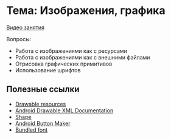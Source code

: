 # Тема: Изображения, графика

[Видео занятия](https://youtu.be/hBzUcOn56WE)

Вопросы:

* 	Работа с изображениями как с ресурсами
*	Работа с изображениями как с внешними файлами
*	Отрисовка графических примитивов
*	Использование шрифтов

	
## Полезные ссылки

* [Drawable resources](https://developer.android.com/guide/topics/resources/drawable-resource)
* [Android Drawable XML Documentation](http://idunnolol.com/android/drawables.html)
* [Shape](https://developer.android.com/guide/topics/resources/drawable-resource#Shape)
* [Android Button Maker](http://angrytools.com/android/button/)
* [Bundled font](https://developer.android.com/guide/topics/resources/font-resource)



